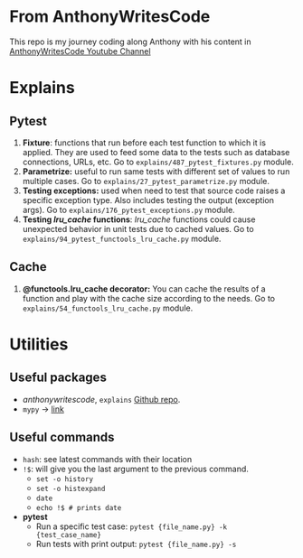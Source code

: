 # From AnthonyWritesCode
This repo is my journey coding along Anthony with his content in [AnthonyWritesCode Youtube Channel](https://www.youtube.com/@anthonywritescode)

# Explains

## Pytest
1. **Fixture**: functions that run before each test function to which it is applied. They are used to feed some data to the tests such as database connections, URLs, etc. Go to `explains/487_pytest_fixtures.py` module.
1. **Parametrize:** useful to run same tests with different set of values to run multiple cases. Go to `explains/27_pytest_parametrize.py` module.
1. **Testing exceptions:** used when need to test that source code raises a specific exception type. Also includes testing the output (exception args). Go to `explains/176_pytest_exceptions.py` module.
1. **Testing _lru_cache_ functions**: _lru_cache_ functions could cause unexpected behavior in unit tests due to cached values. Go to `explains/94_pytest_functools_lru_cache.py` module.

## Cache
1. **@functools.lru_cache decorator:** You can cache the results of a function and play with the cache size according to the needs. Go to `explains/54_functools_lru_cache.py` module.


# Utilities

## Useful packages
- _anthonywritescode_, `explains` [Github repo](https://github.com/anthonywritescode/explains).
- `mypy` -> [link](https://pypi.org/project/mypy/)

## Useful commands
- `hash`: see latest commands with their location
- `!$`: will give you the last argument to the previous command.
    + `set -o history`
    + `set -o histexpand`
    + `date`
    + `echo !$ # prints date`
- **pytest**
    + Run a specific test case: `pytest {file_name.py} -k {test_case_name}`
    + Run tests with print output: `pytest {file_name.py} -s`
